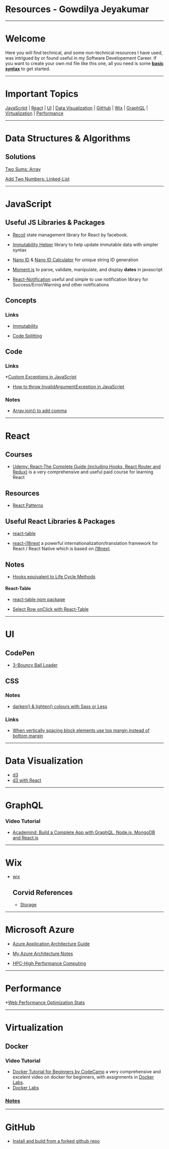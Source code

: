 #  Resources - Gowdilya Jeyakumar

---
# Welcome
    
  Here you will find technical, and some non-technical resources I have used, was intrigued by or found useful in my Software Developement Career. If you want to create your own md file like this one, all you need is some [**basic syntax**](https://www.markdownguide.org/basic-syntax/) to get started.


---
# Important Topics
 [JavaScript](#javascript) | [React](#react) | [UI](#ui) | [Data Visualization](#data-visualization)  | [GitHub](#github) | [Wix](wix) | [GraphQL](#graphQL) | [Virtualization](#virtualization) | [Performance](#performance)

---
# Data Structures & Algorithms
## Solutions


  [Two Sums: Array](https://github.com/Gowdilya/my_resources/blob/master/Data%20Structures%20%26%20Algorithms/TwoSum.js)

[Add Two Numbers: Linked-List](https://github.com/Gowdilya/my_resources/blob/master/Data%20Structures%20%26%20Algorithms/AddTwoNumsLinkedList.js)

---


# JavaScript
 ## Useful JS Libraries & Packages

 * [Recoil](https://recoiljs.org/) state management library for React by facebook.

 * [Immutability Helper](https://github.com/kolodny/immutability-helper) library to help update immutable data with simpler syntax

* [Nano ID](https://github.com/ai/nanoid) & [Nano ID Calculator](https://zelark.github.io/nano-id-cc/) for unique string ID generation

* [Moment.js](https://momentjs.com/) to parse, validate, manipulate, and display **dates** in javascript

* [React-Notification](https://www.npmjs.com/package/react-notifications) useful and simple to use notification library for Success/Error/Warning and other notifications


## Concepts
 ### Links

 * [Immutability](https://www.sitepoint.com/immutability-javascript/)
 
 * [Code Splitting](ReactAndJSNotes.md#code-splitting)



## Code
  ### Links
  *[Custom Exceptions in JavaScript](https://stackoverflow.com/questions/464359/custom-exception-type)
  * [How to throw InvalidArgumentException in JavaScript](https://stackoverflow.com/questions/38145977/how-to-throw-invalidargumentexception-javascript)

 ### Notes
 * [Array.join() to add comma](ReactAndJSNotes.md#join)



---
# React
 ## Courses 
* [Udemy: React-The Complete Guide (including Hooks, React Router and Redux)](https://www.udemy.com/course/react-the-complete-guide-incl-redux/) is a very comprehensive and useful paid course for learning React

 ## Resources
* [React Patterns](https://reactpatterns.com/)
 ## Useful React Libraries & Packages
* [react-table](#react-table) 

* [react-i18next](https://react.i18next.com/) a powerful internationalization/translation framework for React / React Native which is based on [i18next](https://www.i18next.com/).

## Notes
* [Hooks equivalent to Life Cycle Methods](ReactAndJSNotes.md#hooks-equivalent-to-life-cycle-methods)

#### React-Table 
* [react-table npm package](https://www.npmjs.com/package/react-table)

* [Select Row onClick with React-Table](https://stackoverflow.com/questions/44845372/select-row-on-click-react-table)
---
# UI

## CodePen
* [3-Bouncy Ball Loader](https://codepen.io/mkurapov/pen/qaAmNE)

## CSS

### Notes
* [darken() & lighten() colours with Sass or Less](SassGuide.md#lighten--darken-colour)

### Links
* [When vertically spacing block elements use top margin instead of bottom margin](https://matthewjamestaylor.com/css-margin-top-vs-bottom)
---
# Data Visualization
* [d3](https://d3js.org/)
* [d3 with React](https://www.freecodecamp.org/news/how-to-get-started-with-d3-and-react-c7da74a5bd9f/)
---
# GraphQL
### Video Tutorial
* [Academind: Build a Complete App with GraphQL, Node.js, MongoDB and React.js](https://www.youtube.com/watch?v=7giZGFDGnkc&list=PL55RiY5tL51rG1x02Yyj93iypUuHYXcB_&index=1)

---
# Wix
* [wix](https://wix.com)
  ## Corvid References
    * [Storage](https://www.wix.com/corvid/reference/wix-storage.html)

---
# Microsoft Azure 
  * [Azure Application Architecture Guide](https://docs.microsoft.com/en-us/azure/architecture/guide/)

  * [My Azure Architecture Notes](AzureArchitectureNotes.md)

  * [HPC-High Performance Computing](https://docs.microsoft.com/en-us/azure/architecture/topics/high-performance-computing)

---

# Performance

  *[Web Performance Optimization Stats](https://wpostats.com/)

---

  # Virtualization
  ## Docker
  ### Video Tutorial
  * [Docker Tutorial for Beginners by CodeCamp](https://www.youtube.com/watch?v=fqMOX6JJhGo) a very comprehensive and excelent video on docker for beginners, with assignments in [Docker Labs](https://kodekloud.com/p/docker-labs).
  * [Docker Labs](https://kodekloud.com/p/docker-labs)
  ### [Notes](DockerNotes.md)
  
  ---
  # GitHub

  * [Install and build from a forked github repo](https://stackoverflow.com/questions/40528053/npm-install-and-build-of-forked-github-repo#:~:text=Try%20npm%20install%20%2F,json%20.)